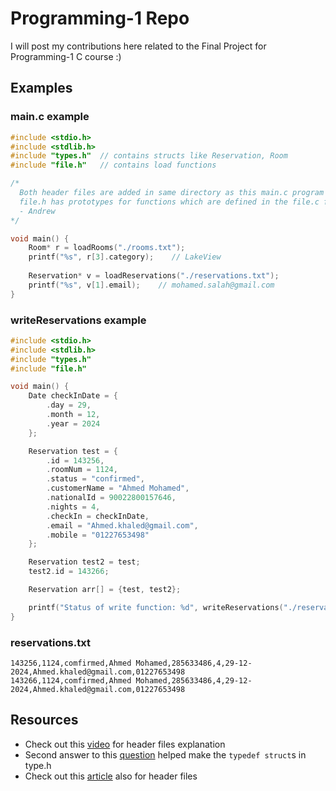 # Programming-1 Repo
I will post my contributions here related to the Final Project for Programming-1 C course
:)

## Examples
### main.c example
``` c
#include <stdio.h>
#include <stdlib.h>
#include "types.h"  // contains structs like Reservation, Room
#include "file.h"   // contains load functions

/*
  Both header files are added in same directory as this main.c program
  file.h has prototypes for functions which are defined in the file.c file
  - Andrew
*/

void main() {
    Room* r = loadRooms("./rooms.txt");
    printf("%s", r[3].category);    // LakeView
    
    Reservation* v = loadReservations("./reservations.txt");
    printf("%s", v[1].email);    // mohamed.salah@gmail.com
}
```
### writeReservations example
``` c
#include <stdio.h>
#include <stdlib.h>
#include "types.h"
#include "file.h"

void main() {
    Date checkInDate = {
        .day = 29,
        .month = 12,
        .year = 2024
    };

    Reservation test = {
        .id = 143256,
        .roomNum = 1124,
        .status = "confirmed",
        .customerName = "Ahmed Mohamed",
        .nationalId = 90022800157646,
        .nights = 4,
        .checkIn = checkInDate,
        .email = "Ahmed.khaled@gmail.com",
        .mobile = "01227653498"
    };

    Reservation test2 = test;
    test2.id = 143266;

    Reservation arr[] = {test, test2};

    printf("Status of write function: %d", writeReservations("./reservations.txt", arr, 2));  // Status of write function: 1
}
```
### reservations.txt 
```
143256,1124,comfirmed,Ahmed Mohamed,285633486,4,29-12-2024,Ahmed.khaled@gmail.com,01227653498
143266,1124,comfirmed,Ahmed Mohamed,285633486,4,29-12-2024,Ahmed.khaled@gmail.com,01227653498
```
## Resources
- Check out this [video](https://www.youtube.com/watch?v=idXIb84gsqU) for header files explanation
- Second answer to this [question](https://stackoverflow.com/questions/20120833/how-do-i-refer-to-a-typedef-in-a-header-file) helped make the `typedef struct`s in type.h
- Check out this [article](https://www.geeksforgeeks.org/header-files-in-c-cpp-and-its-uses/) also for header files 
